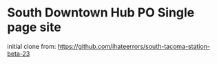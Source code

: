 # South Downtown Hub PO Single page site
initial clone from: <a href="https://github.com/ihateerrors/south-tacoma-station-beta-23">https://github.com/ihateerrors/south-tacoma-station-beta-23</a>
